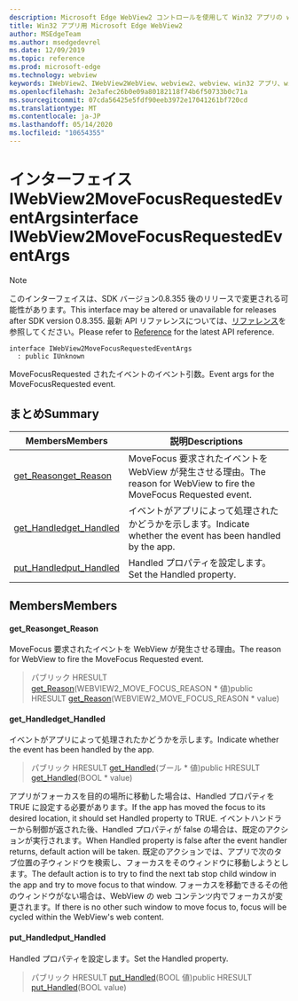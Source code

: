 ```yaml
---
description: Microsoft Edge WebView2 コントロールを使用して Win32 アプリの web コンテンツをホストする
title: Win32 アプリ用 Microsoft Edge WebView2
author: MSEdgeTeam
ms.author: msedgedevrel
ms.date: 12/09/2019
ms.topic: reference
ms.prod: microsoft-edge
ms.technology: webview
keywords: IWebView2、IWebView2WebView、webview2、webview、win32 アプリ、win32、edge
ms.openlocfilehash: 2e3afec26b0e09a80182118f74b6f50733b0c71a
ms.sourcegitcommit: 07cda56425e5fdf90eeb3972e17041261bf720cd
ms.translationtype: MT
ms.contentlocale: ja-JP
ms.lasthandoff: 05/14/2020
ms.locfileid: "10654355"
---
```

# <span data-ttu-id="97dce-104">インターフェイス IWebView2MoveFocusRequestedEventArgs</span><span class="sxs-lookup"><span data-stu-id="97dce-104">interface IWebView2MoveFocusRequestedEventArgs</span></span> 

> [!NOTE]
> <span data-ttu-id="97dce-105">このインターフェイスは、SDK バージョン0.8.355 後のリリースで変更される可能性があります。</span><span class="sxs-lookup"><span data-stu-id="97dce-105">This interface may be altered or unavailable for releases after SDK version 0.8.355.</span></span> <span data-ttu-id="97dce-106">最新 API リファレンスについては、[リファレンス](../../../webview2-api-reference.md)を参照してください。</span><span class="sxs-lookup"><span data-stu-id="97dce-106">Please refer to [Reference](../../../webview2-api-reference.md) for the latest API reference.</span></span>

```
interface IWebView2MoveFocusRequestedEventArgs
  : public IUnknown
```

<span data-ttu-id="97dce-107">MoveFocusRequested されたイベントのイベント引数。</span><span class="sxs-lookup"><span data-stu-id="97dce-107">Event args for the MoveFocusRequested event.</span></span>

## <span data-ttu-id="97dce-108">まとめ</span><span class="sxs-lookup"><span data-stu-id="97dce-108">Summary</span></span>

 <span data-ttu-id="97dce-109">Members</span><span class="sxs-lookup"><span data-stu-id="97dce-109">Members</span></span>                        | <span data-ttu-id="97dce-110">説明</span><span class="sxs-lookup"><span data-stu-id="97dce-110">Descriptions</span></span>
--------------------------------|---------------------------------------------
[<span data-ttu-id="97dce-111">get_Reason</span><span class="sxs-lookup"><span data-stu-id="97dce-111">get_Reason</span></span>](#get_reason) | <span data-ttu-id="97dce-112">MoveFocus 要求されたイベントを WebView が発生させる理由。</span><span class="sxs-lookup"><span data-stu-id="97dce-112">The reason for WebView to fire the MoveFocus Requested event.</span></span>
[<span data-ttu-id="97dce-113">get_Handled</span><span class="sxs-lookup"><span data-stu-id="97dce-113">get_Handled</span></span>](#get_handled) | <span data-ttu-id="97dce-114">イベントがアプリによって処理されたかどうかを示します。</span><span class="sxs-lookup"><span data-stu-id="97dce-114">Indicate whether the event has been handled by the app.</span></span>
[<span data-ttu-id="97dce-115">put_Handled</span><span class="sxs-lookup"><span data-stu-id="97dce-115">put_Handled</span></span>](#put_handled) | <span data-ttu-id="97dce-116">Handled プロパティを設定します。</span><span class="sxs-lookup"><span data-stu-id="97dce-116">Set the Handled property.</span></span>

## <span data-ttu-id="97dce-117">Members</span><span class="sxs-lookup"><span data-stu-id="97dce-117">Members</span></span>

#### <span data-ttu-id="97dce-118">get_Reason</span><span class="sxs-lookup"><span data-stu-id="97dce-118">get_Reason</span></span> 

<span data-ttu-id="97dce-119">MoveFocus 要求されたイベントを WebView が発生させる理由。</span><span class="sxs-lookup"><span data-stu-id="97dce-119">The reason for WebView to fire the MoveFocus Requested event.</span></span>

> <span data-ttu-id="97dce-120">パブリック HRESULT [get_Reason](#get_reason)(WEBVIEW2_MOVE_FOCUS_REASON \* 値)</span><span class="sxs-lookup"><span data-stu-id="97dce-120">public HRESULT [get_Reason](#get_reason)(WEBVIEW2_MOVE_FOCUS_REASON \* value)</span></span>

#### <span data-ttu-id="97dce-121">get_Handled</span><span class="sxs-lookup"><span data-stu-id="97dce-121">get_Handled</span></span> 

<span data-ttu-id="97dce-122">イベントがアプリによって処理されたかどうかを示します。</span><span class="sxs-lookup"><span data-stu-id="97dce-122">Indicate whether the event has been handled by the app.</span></span>

> <span data-ttu-id="97dce-123">パブリック HRESULT [get_Handled](#get_handled)(ブール \* 値)</span><span class="sxs-lookup"><span data-stu-id="97dce-123">public HRESULT [get_Handled](#get_handled)(BOOL \* value)</span></span>

<span data-ttu-id="97dce-124">アプリがフォーカスを目的の場所に移動した場合は、Handled プロパティを TRUE に設定する必要があります。</span><span class="sxs-lookup"><span data-stu-id="97dce-124">If the app has moved the focus to its desired location, it should set Handled property to TRUE.</span></span> <span data-ttu-id="97dce-125">イベントハンドラーから制御が返された後、Handled プロパティが false の場合は、既定のアクションが実行されます。</span><span class="sxs-lookup"><span data-stu-id="97dce-125">When Handled property is false after the event handler returns, default action will be taken.</span></span> <span data-ttu-id="97dce-126">既定のアクションでは、アプリで次のタブ位置の子ウィンドウを検索し、フォーカスをそのウィンドウに移動しようとします。</span><span class="sxs-lookup"><span data-stu-id="97dce-126">The default action is to try to find the next tab stop child window in the app and try to move focus to that window.</span></span> <span data-ttu-id="97dce-127">フォーカスを移動できるその他のウィンドウがない場合は、WebView の web コンテンツ内でフォーカスが変更されます。</span><span class="sxs-lookup"><span data-stu-id="97dce-127">If there is no other such window to move focus to, focus will be cycled within the WebView's web content.</span></span>

#### <span data-ttu-id="97dce-128">put_Handled</span><span class="sxs-lookup"><span data-stu-id="97dce-128">put_Handled</span></span> 

<span data-ttu-id="97dce-129">Handled プロパティを設定します。</span><span class="sxs-lookup"><span data-stu-id="97dce-129">Set the Handled property.</span></span>

> <span data-ttu-id="97dce-130">パブリック HRESULT [put_Handled](#put_handled)(BOOL 値)</span><span class="sxs-lookup"><span data-stu-id="97dce-130">public HRESULT [put_Handled](#put_handled)(BOOL value)</span></span>

